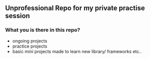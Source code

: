 ## Unprofessional Repo for my private practise session
### What you is there in this repo?
- ongoing projects
- practice projects
- basic mini projects made to learn new library/ frameworks etc..
